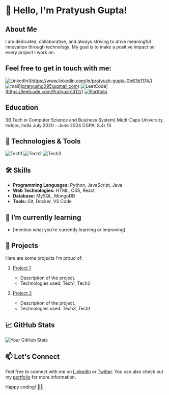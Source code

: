 # 👋 Hello, I'm Pratyush Gupta!

## About Me

I am dedicated, collaborative, and always striving to drive meaningful innovation through technology. My goal is to make a positive impact on every project I work on.

## Feel free to get in touch with me:

![LinkedIn](https://img.shields.io/badge/-LinkedIn-blue?style=flat&logo=Linkedin&logoColor=white)](https://www.linkedin.com/in/pratyush-gupta-0b63b1174/)
![mail](https://img.shields.io/badge/-LinkedIn-blue?style=flat&logo=Linkedin&logoColor=white)](pratyushg095@gmail.com)
![LeetCode](https://img.shields.io/badge/-LinkedIn-blue?style=flat&logo=Linkedin&logoColor=white)](https://leetcode.com/Pratyush1312/)
[![Portfolio](https://img.shields.io/badge/-Portfolio-yellow?style=flat&logo=Google-Chrome&logoColor=white)](https://yourportfolio.com)

## Education

![B.Tech in Computer Science and Business System]
 MedI-Caps University, Indore, India
 July 2020 - June 2024
 CGPA: 8.4/ 10

## 🚀 Technologies & Tools

![Tech1](https://img.shields.io/badge/-Tech1-333333?style=flat&logo=tech1&logoColor=white)
![Tech2](https://img.shields.io/badge/-Tech2-333333?style=flat&logo=tech2&logoColor=white)
![Tech3](https://img.shields.io/badge/-Tech3-333333?style=flat&logo=tech3&logoColor=white)

## 🛠️ Skills

- **Programming Languages:** Python, JavaScript, Java
- **Web Technologies:** HTML, CSS, React
- **Database:** MySQL, MongoDB
- **Tools:** Git, Docker, VS Code

## 🌱 I’m currently learning

- [mention what you're currently learning or improving]

## 🔧 Projects

Here are some projects I'm proud of:

1. [Project 1](https://github.com/yourusername/project1)
   - Description of the project.
   - Technologies used: Tech1, Tech2

2. [Project 2](https://github.com/yourusername/project2)
   - Description of the project.
   - Technologies used: Tech3, Tech1

## 📈 GitHub Stats

![Your GitHub Stats](https://github-readme-stats.vercel.app/api?username=yourusername&show_icons=true&hide=prs&theme=dark)

## 📫 Let's Connect

Feel free to connect with me on [LinkedIn](https://www.linkedin.com/in/yourlinkedinprofile) or [Twitter](https://twitter.com/yourtwitterhandle). You can also check out my [portfolio](https://yourportfolio.com) for more information.

Happy coding! 👨‍💻
